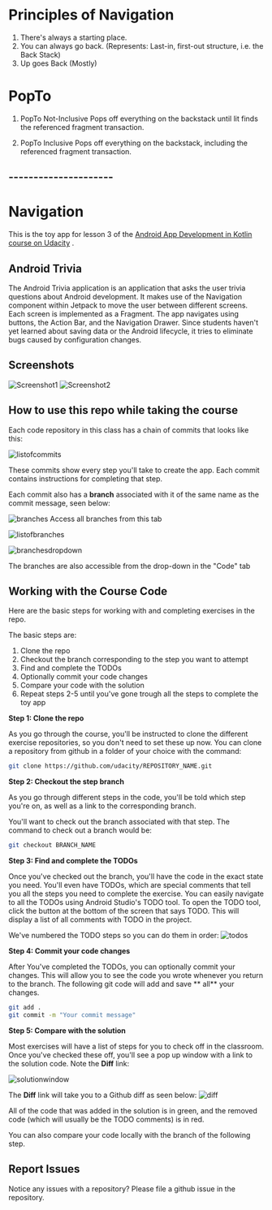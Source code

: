 # Principles of Navigation

1. There's always a starting place.
2. You can always go back. (Represents: Last-in, first-out structure, i.e. the Back Stack)
3. Up goes Back (Mostly)

PopTo
=====

1. PopTo Not-Inclusive Pops off everything on the backstack until lit finds the referenced fragment
   transaction.

2. PopTo Inclusive Pops off everything on the backstack, including the referenced fragment
   transaction.

## ---------------------

# Navigation

This is the toy app for lesson 3 of
the [Android App Development in Kotlin course on Udacity](https://www.udacity.com/course/developing-android-apps-with-kotlin--ud9012)
.

## Android Trivia

The Android Trivia application is an application that asks the user trivia questions about Android
development. It makes use of the Navigation component within Jetpack to move the user between
different screens. Each screen is implemented as a Fragment. The app navigates using buttons, the
Action Bar, and the Navigation Drawer. Since students haven't yet learned about saving data or the
Android lifecycle, it tries to eliminate bugs caused by configuration changes.

## Screenshots

![Screenshot1](screenshots/screen_1.png) ![Screenshot2](screenshots/screen_2.png)

## How to use this repo while taking the course

Each code repository in this class has a chain of commits that looks like this:

![listofcommits](https://d17h27t6h515a5.cloudfront.net/topher/2017/March/58befe2e_listofcommits/listofcommits.png)

These commits show every step you'll take to create the app. Each commit contains instructions for
completing that step.

Each commit also has a **branch** associated with it of the same name as the commit message, seen
below:

![branches](https://d17h27t6h515a5.cloudfront.net/topher/2017/April/590390fe_branches-ud855/branches-ud855.png
)
Access all branches from this tab

![listofbranches](https://d17h27t6h515a5.cloudfront.net/topher/2017/March/58befe76_listofbranches/listofbranches.png
)

![branchesdropdown](https://d17h27t6h515a5.cloudfront.net/topher/2017/April/590391a3_branches-dropdown-ud855/branches-dropdown-ud855.png
)

The branches are also accessible from the drop-down in the "Code" tab

## Working with the Course Code

Here are the basic steps for working with and completing exercises in the repo.

The basic steps are:

1. Clone the repo
2. Checkout the branch corresponding to the step you want to attempt
3. Find and complete the TODOs
4. Optionally commit your code changes
5. Compare your code with the solution
6. Repeat steps 2-5 until you've gone trough all the steps to complete the toy app

**Step 1: Clone the repo**

As you go through the course, you'll be instructed to clone the different exercise repositories, so
you don't need to set these up now. You can clone a repository from github in a folder of your
choice with the command:

```bash
git clone https://github.com/udacity/REPOSITORY_NAME.git
```

**Step 2: Checkout the step branch**

As you go through different steps in the code, you'll be told which step you're on, as well as a
link to the corresponding branch.

You'll want to check out the branch associated with that step. The command to check out a branch
would be:

```bash
git checkout BRANCH_NAME
```

**Step 3: Find and complete the TODOs**

Once you've checked out the branch, you'll have the code in the exact state you need. You'll even
have TODOs, which are special comments that tell you all the steps you need to complete the
exercise. You can easily navigate to all the TODOs using Android Studio's TODO tool. To open the
TODO tool, click the button at the bottom of the screen that says TODO. This will display a list of
all comments with TODO in the project.

We've numbered the TODO steps so you can do them in order:
![todos](https://d17h27t6h515a5.cloudfront.net/topher/2017/March/58bf00e7_todos/todos.png
)

**Step 4: Commit your code changes**

After You've completed the TODOs, you can optionally commit your changes. This will allow you to see
the code you wrote whenever you return to the branch. The following git code will add and save **
all** your changes.

```bash
git add .
git commit -m "Your commit message"
```

**Step 5: Compare with the solution**

Most exercises will have a list of steps for you to check off in the classroom. Once you've checked
these off, you'll see a pop up window with a link to the solution code. Note the **Diff** link:

![solutionwindow](https://d17h27t6h515a5.cloudfront.net/topher/2017/March/58bf00f9_solutionwindow/solutionwindow.png
)

The **Diff** link will take you to a Github diff as seen below:
![diff](https://d17h27t6h515a5.cloudfront.net/topher/2017/March/58bf0108_diffsceenshot/diffsceenshot.png
)

All of the code that was added in the solution is in green, and the removed code (which will usually
be the TODO comments) is in red.

You can also compare your code locally with the branch of the following step.

## Report Issues

Notice any issues with a repository? Please file a github issue in the repository.

